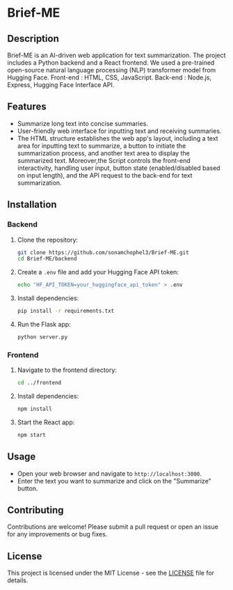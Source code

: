 # Brief-ME

## Description
Brief-ME is an AI-driven web application for text summarization. The project includes a Python backend and a React frontend. We used a pre-trained open-source natural language processing (NLP) transformer model from Hugging Face. Front-end : HTML, CSS, JavaScript. Back-end : Node.js, Express, Hugging Face Interface API.

## Features
- Summarize long text into concise summaries.
- User-friendly web interface for inputting text and receiving summaries.
- The HTML structure establishes the web app's layout, including a text area for inputting text to summarize, a button to initiate the summarization process, and another text area to display the summarized text. Moreover,the Script controls the front-end interactivity, handling user input, button state (enabled/disabled based on input length), and the API request to the back-end for text summarization.

## Installation
### Backend
1. Clone the repository:
    ```bash
    git clone https://github.com/sonamchophel3/Brief-ME.git
    cd Brief-ME/backend
    ```
2. Create a `.env` file and add your Hugging Face API token:
    ```bash
    echo "HF_API_TOKEN=your_huggingface_api_token" > .env
    ```
3. Install dependencies:
    ```bash
    pip install -r requirements.txt
    ```
4. Run the Flask app:
    ```bash
    python server.py
    ```

### Frontend
1. Navigate to the frontend directory:
    ```bash
    cd ../frontend
    ```
2. Install dependencies:
    ```bash
    npm install
    ```
3. Start the React app:
    ```bash
    npm start
    ```

## Usage
- Open your web browser and navigate to `http://localhost:3000`.
- Enter the text you want to summarize and click on the "Summarize" button.

## Contributing
Contributions are welcome! Please submit a pull request or open an issue for any improvements or bug fixes.

## License
This project is licensed under the MIT License - see the [LICENSE](LICENSE) file for details.